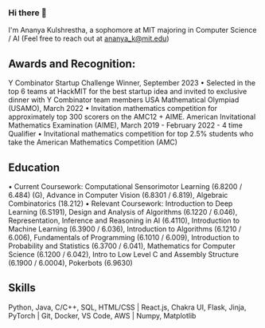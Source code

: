 ### Hi there 👋

I'm Ananya Kulshrestha, a sophomore at MIT majoring in Computer Science / AI (Feel free to reach out at ananya_k@mit.edu)

## Awards and Recognition:
Y Combinator Startup Challenge Winner, September 2023
• Selected in the top 6 teams at HackMIT for the best startup idea and invited to exclusive dinner with Y Combinator team members
USA Mathematical Olympiad (USAMO), March 2022
• Invitation mathematics competition for approximately top 300 scorers on the AMC12 + AIME.
American Invitational Mathematics Examination (AIME), March 2019 - February 2022 - 4 time Qualifier 
• Invitational mathematics competition for top 2.5% students who take the American Mathematics Competition (AMC) 

## Education
• Current Coursework: Computational Sensorimotor Learning (6.8200 / 6.484) (G), Advance in Computer Vision (6.8301 / 6.819), Algebraic Combinatorics (18.212)
• Relevant Coursework: Introduction to Deep Learning (6.S191), Design and Analysis of Algorithms (6.1220 / 6.046), Representation, Inference and Reasoning in AI (6.4110), Introduction to Machine Learning (6.3900 / 6.036), Introduction to Algorithms (6.1210 / 6.006), Fundamentals of Programming (6.1010 / 6.009), Introduction to Probability and Statistics (6.3700 / 6.041), Mathematics for Computer Science (6.1200 / 6.042),  Intro to Low Level C and Assembly Structure (6.1900 / 6.0004), Pokerbots (6.9630)

## Skills
Python, Java, C/C++, SQL, HTML/CSS | React.js, Chakra UI, Flask, Jinja, PyTorch | Git, Docker, VS Code, AWS | Numpy, Matplotlib

<!--
**ananyakul/ananyakul** is a ✨ _special_ ✨ repository because its `README.md` (this file) appears on your GitHub profile.



Here are some ideas to get you started:

- 🔭 I’m currently working on ...
- 🌱 I’m currently learning ...
- 👯 I’m looking to collaborate on ...
- 🤔 I’m looking for help with ...
- 💬 Ask me about ...
- 📫 How to reach me: ...
- 😄 Pronouns: ...
- ⚡ Fun fact: ...
-->
